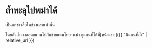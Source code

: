 ---
---

# ถ้ำทะลุไปพม่าได้

เป็นแค่ข่าวลือในช่วงแรกเท่านั้น

โดยตัวถ้ำวางลอดขนานไปกับชายแดนไทย-พม่า ดูแผนที่ได้ที่[หน้าแรก]({{ "#แผนที่ถ้ำ" | relative_url }})